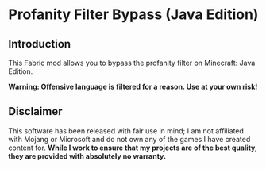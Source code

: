 # Profanity Filter Bypass (Java Edition)

## Introduction

This Fabric mod allows you to bypass the profanity filter on Minecraft: Java Edition.

**Warning: Offensive language is filtered for a reason. Use at your own risk!**

## Disclaimer

This software has been released with fair use in mind; I am not affiliated with Mojang or Microsoft and do not own any of the games I have created content for. **While I work to ensure that my projects are of the best quality, they are provided with absolutely no warranty.**
